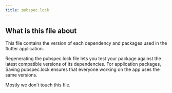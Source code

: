 ```yaml
---
title: pubspec.lock
---
```


## What is this file about

This file contains the version of each dependency and packages used in the flutter application.

Regenerating the pubspec.lock file lets you test your package against the latest compatible versions of its dependencies. For application packages, Saving pubspec.lock ensures that everyone working on the app uses the same versions.

Mostly we don't touch this file.
